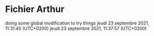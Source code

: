 # Fichier Arthur
doing some global modification to try things
jeudi 23 septembre 2021, 11:31:40 (UTC+0200)
jeudi 23 septembre 2021, 11:37:57 (UTC+0200)
